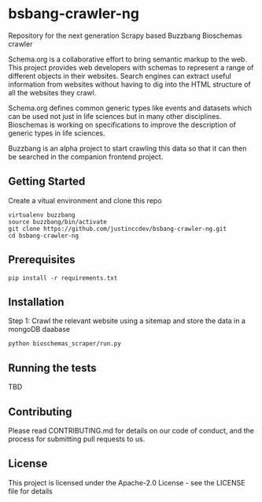 # bsbang-crawler-ng
Repository for the next generation Scrapy based Buzzbang Bioschemas crawler

Schema.org is a collaborative effort to bring semantic markup to the web. This project provides web developers with schemas to represent a range of different objects in their websites. Search engines can extract useful information from websites without having to dig into the HTML structure of all the websites they crawl.     

Schema.org defines common generic types like events and datasets which can be used not just in life sciences but in many other disciplines. Bioschemas is working on specifications to improve the description of generic types in life sciences.

Buzzbang is an alpha project to start crawling this data so that it can then be searched in the companion frontend project. 

## Getting Started
Create a vitual environment and clone this repo
```
virtualenv buzzbang
source buzzbang/bin/activate
git clone https://github.com/justinccdev/bsbang-crawler-ng.git
cd bsbang-crawler-ng
```
## Prerequisites
```
pip install -r requirements.txt
```
## Installation
Step 1: Crawl the relevant website using a sitemap and store the data in a mongoDB daabase
```
python bioschemas_scraper/run.py
```
## Running the tests
TBD

## Contributing
Please read CONTRIBUTING.md for details on our code of conduct, and the process for submitting pull requests to us.

## License
This project is licensed under the Apache-2.0 License - see the LICENSE file for details
